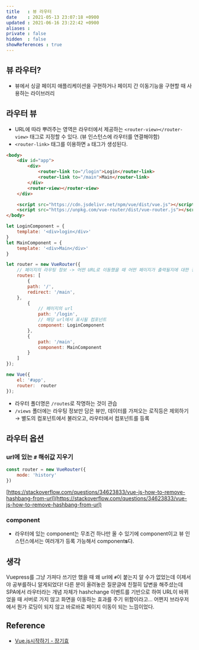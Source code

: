 ```yaml
---
title   : 뷰 라우터
date    : 2021-05-13 23:07:18 +0900
updated : 2021-06-16 23:22:42 +0900
aliases : 
private : false
hidden  : false
showReferences : true
---
```

## 뷰 라우터?
- 뷰에서 싱글 페이지 애플리케이션을 구현하거나 페이지 간 이동기능을 구현할 때 사용하는 라이브러리  

## 라우터 뷰 
- URL에 따라 뿌려주는 영역은 라우터에서 제공하는 `<router-view></router-view>` 태그로 지정할 수 있다. (뷰 인스턴스에 라우터를 연결해야함)  
- `<router-link>` 태그를 이용하면  `a` 태그가 생성된다.  

```html
<body>
    <div id="app">
        <div>
            <router-link to="/login">Login</router-link>
            <router-link to="/main">Main</router-link>
        </div>
        <router-view></router-view>
    </div>

    <script src="https://cdn.jsdelivr.net/npm/vue/dist/vue.js"></script>
    <script src="https://unpkg.com/vue-router/dist/vue-router.js"></script>
</body>
```
```javascript
let LoginComponent = {
    template: '<div>login</div>'
}
let MainComponent = {
    template: '<div>Main</div>'
}

let router = new VueRouter({
    // 페이지의 라우팅 정보 -> 어떤 URL로 이동했을 때 어떤 페이지가 출력될지에 대한 정보 
    routes: [
        { 
	    path: '/',
	    redirect: '/main',
	},
        {
            // 페이지의 url 
            path: '/login',
            // 해당 url에서 표시될 컴포넌트
            component: LoginComponent
        },
        {
            path: '/main',
            component: MainComponent
        }
    ]
});

new Vue({
    el: '#app',
    router:  router 
});
```
- 라우터 폴더명은 `/routes`로 작명하는 것이 관습 
- `/views` 폴더에는 라우팅 정보만 담은 뷰만, 데이터를 가져오는 로직등은 제외하기 → 별도의 컴포넌트에서 불러오고, 라우터에서 컴포넌트를 등록  
  
## 라우터 옵션 
### url에 있는 `#` 해쉬값 지우기 
```javascript
const router = new VueRouter({
    mode: 'history'
})
```
[https://stackoverflow.com/questions/34623833/vue-js-how-to-remove-hashbang-from-url](https://stackoverflow.com/questions/34623833/vue-js-how-to-remove-hashbang-from-url)    


### component 
- 라우터에 있는 component는 무조건 하나만 올 수 있기에 component이고 뷰 인스턴스에서는 여러개가 등록 가능해서 component**s**다. 

## 생각 
Vuepress를 그냥 가져다 쓰기만 했을 때 왜 url에 `#`이 붙는지 알 수가 없었는데 이제서야 공부를하니 알게되었다! 다른 분이 올려놓은 질문글에 친절히 답변을 해주셨는데 SPA에서 라우터라는 개념 자체가 hashchange 이벤트를 기반으로 하여 URL이 바뀌었을 때 서버로 가지 않고 화면을 이동하는 효과를 주기 위함이라고... 어쩐지 브라우저에서 뭔가 로딩이 되지 않고 바로바로 페이지 이동이 되는 느낌이었다. 


## Reference 
- [Vue.js시작하기 - 장기효](https://inf.run/SwGd)

